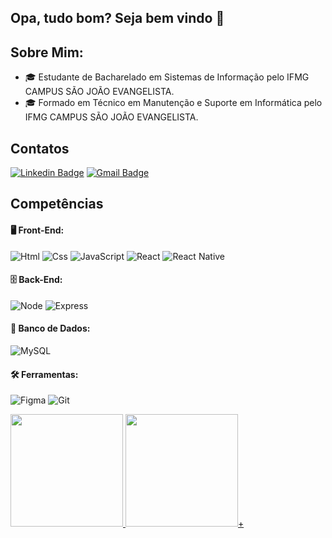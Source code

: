 ## Opa, tudo bom? Seja bem vindo 👋

## Sobre Mim:
- 🎓 Estudante de Bacharelado em Sistemas de Informação pelo IFMG CAMPUS SÃO JOÃO EVANGELISTA.
- 🎓 Formado em Técnico em Manutenção e Suporte em Informática pelo IFMG CAMPUS SÃO JOÃO EVANGELISTA.

## Contatos
[![Linkedin Badge](https://img.shields.io/badge/-Daniel_Augusto-blue?style=flat-square&logo=Linkedin&logoColor=white)](https://www.linkedin.com/in/danielaugustto/)
[![Gmail Badge](https://img.shields.io/badge/-Danielsje7133@gmail.com-c14438?style=flat-square&logo=Gmail&logoColor=white&link=mailto:Danielsje7133@gmail.com)](mailto:Danielsje7133@gmail.com)

## Competências 

#### 🖥️ Front-End:<br/>
![Html](https://img.shields.io/badge/HTML5-E34F26?style=for-the-badge&logo=html5&logoColor=white)
![Css](https://img.shields.io/badge/CSS3-1572B6?style=for-the-badge&logo=css3&logoColor=white)
![JavaScript](https://img.shields.io/badge/javascript-%23323330.svg?style=for-the-badge&logo=javascript&logoColor=%23F7DF1E)
![React](https://img.shields.io/badge/react-%2320232a.svg?style=for-the-badge&logo=react&logoColor=%2361DAFB)
![React Native](https://img.shields.io/badge/React_Native-20232A?style=for-the-badge&logo=react&logoColor=61DAFB)

#### 🗄️ Back-End:<br/>
![Node](https://img.shields.io/badge/Node.js-339933?style=for-the-badge&logo=nodedotjs&logoColor=white)
![Express](https://img.shields.io/badge/Express.js-000000?style=for-the-badge&logo=express&logoColor=white)
     
#### 💾 Banco de Dados:<br/>
![MySQL](https://img.shields.io/badge/mysql-%2300f.svg?style=for-the-badge&logo=mysql&logoColor=white)
     
#### 🛠️ Ferramentas:<br/>
![Figma](https://img.shields.io/badge/figma-%23F24E1E.svg?style=for-the-badge&logo=figma&logoColor=white)
![Git](https://img.shields.io/badge/GIT-E44C30?style=for-the-badge&logo=git&logoColor=white)

<div>
<a href="https://github.com/AugusttoDaniel">
<img loading="lazy" height="180em" src="https://github-readme-stats.vercel.app/api/top-langs/?username=AugusttoDaniel&layout=compact&langs_count=7&theme=dracula"/>
<img loading="lazy" height="180em" src="https://github-readme-stats.vercel.app/api?username=AugusttoDaniel&show_icons=true&theme=dracula&include_all_commits=true&count_private=true"/>+
</div>
